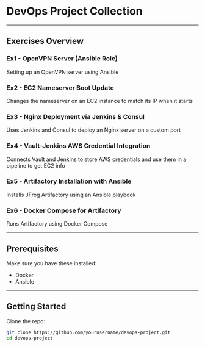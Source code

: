# DevOps Project Collection

---

## Exercises Overview

### Ex1 - OpenVPN Server (Ansible Role)
Setting up an OpenVPN server using Ansible

### Ex2 - EC2 Nameserver Boot Update
Changes the nameserver on an EC2 instance to match its IP when it starts

### Ex3 - Nginx Deployment via Jenkins & Consul
Uses Jenkins and Consul to deploy an Nginx server on a custom port

### Ex4 - Vault-Jenkins AWS Credential Integration
Connects Vault and Jenkins to store AWS credentials and use them in a pipeline to get EC2 info

### Ex5 - Artifactory Installation with Ansible
Installs JFrog Artifactory using an Ansible playbook

### Ex6 - Docker Compose for Artifactory
Runs Artifactory using Docker Compose

---

## Prerequisites

Make sure you have these installed:

- Docker
- Ansible

---

## Getting Started

Clone the repo:

```bash
git clone https://github.com/yourusername/devops-project.git
cd devops-project

